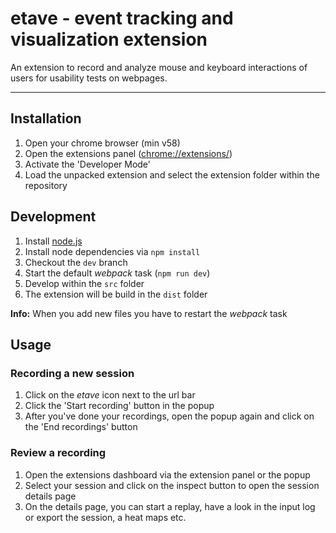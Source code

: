 # etave - event tracking and visualization extension

An extension to record and analyze mouse and keyboard interactions of users for usability tests on webpages.

---

## Installation
1. Open your chrome browser (min v58)
2. Open the extensions panel ([chrome://extensions/](chrome://extensions/))
3. Activate the 'Developer Mode'
4. Load the unpacked extension and select the extension folder within the repository

## Development
1. Install [node.js](https://nodejs.org/en/download/)
2. Install node dependencies via `npm install`
3. Checkout the `dev` branch
4. Start the default _webpack_ task (`npm run dev`)
5. Develop within the `src` folder
6. The extension will be build in the `dist` folder

__Info:__ When you add new files you have to restart the _webpack_ task

## Usage

### Recording a new session
1. Click on the _etave_ icon next to the url bar
2. Click the 'Start recording' button in the popup
3. After you've done your recordings, open the popup again and click on the 'End recordings' button

### Review a recording
1. Open the extensions dashboard via the extension panel or the popup
2. Select your session and click on the inspect button to open the session details page
3. On the details page, you can start a replay, have a look in the input log or export the session, a heat maps etc.